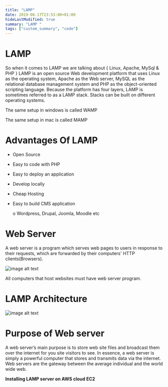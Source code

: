 ```yaml
---
title: "LAMP"
date: 2019-06-17T23:53:00+01:00
hideLastModified: true
summary: "LAMP "
tags: ["custom_summary", "code"]
---
```

LAMP
=====
So when it comes to LAMP we are talking about { Linux, Apache, MySql & PHP }
LAMP is an open source Web development platform that uses Linux as the operating system, Apache as the Web
server, MySQL as the relational database management system and PHP as the object-oriented scripting language.
Because the platform has four layers, LAMP is sometimes referred to as a LAMP stack. Stacks can be built on different
operating systems.

The same setup in windows is called WAMP

The same setup in mac is called MAMP

Advantages Of LAMP
==================
* Open Source
* Easy to code with PHP
* Easy to deploy an application
* Develop locally
* Cheap Hosting
* Easy to build CMS application
 
    o Wordpress, Drupal, Joomla, Moodle etc

# Web Server

A web server is a program which serves web pages to users in response to their requests, which are forwarded by their
computers' HTTP clients(Browsers).

![image alt text](/images/webserver.png)

All computers that host websites must have web server program.

# LAMP Architecture

![image alt text](/images/lamp.PNG)

Purpose of Web server
===================
A web server’s main purpose is to store web site files and broadcast them over the internet for you site visitors to see. In
essence, a web server is simply a powerful computer that stores and transmits data via the internet.
Web servers are the gateway between the average individual and the world wide web.

**Installing LAMP server on AWS cloud EC2**
  
